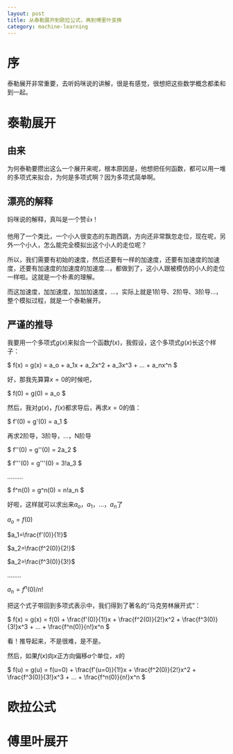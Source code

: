 ```yaml
---
layout: post
title: 从泰勒展开到欧拉公式，再到傅里叶变换
category: machine-learning
---
```



# 序

泰勒展开非常重要，去听妈咪说的讲解，很是有感觉，很想把这些数学概念都柔和到一起。

# 泰勒展开

## 由来

为何泰勒要攒出这么一个展开来呢，根本原因是，他想把任何函数，都可以用一堆的多项式来拟合，为何是多项式啊？因为多项式简单啊。

## 漂亮的解释

妈咪说的解释，真叫是一个赞👍！

他用了一个类比，一个小人很变态的东跑西跳，方向还非常飘忽走位，现在呢，另外一个小人，怎么能完全模拟出这个小人的走位呢？

所以，我们需要有初始的速度，然后还要有一样的加速度，还要有加速度的加速度，还要有加速度的加速度的加速度...，都做到了，这小人跟被模仿的小人的走位一样啦。这就是一个朴素的理解。

而这加速度，加加速度，加加加速度，...，实际上就是1阶导、2阶导、3阶导...，整个模拟过程，就是一个泰勒展开。

## 严谨的推导

我要用一个多项式$g(x)$来拟合一个函数$f(x)$，我假设，这个多项式$g(x)$长这个样子：

$ f(x) = g(x) = a_o + a_1x + a_2x^2 + a_3x^3 + ... + a_nx^n $

好，那我先算算$x=0$的时候吧，

$ f(0) = g(0) = a_o $

然后，我对$g(x)，f(x)$都求导后，再求$x=0$的值：

$ f'(0) = g'(0) = a_1 $

再求2阶导，3阶导，...，N阶导

$ f''(0) = g''(0) = 2a_2 $

$ f'''(0) = g'''(0) = 3!a_3 $

.........

$ f^n(0) = g^n(0) = n!a_n $

好啦，这样就可以求出来$a_o，a_1，...，a_n$了

$a_o=f(0)$

$a_1=\frac{f'(0)}{1!}$

$a_2=\frac{f^2(0)}{2!}$

$a_2=\frac{f^3(0)}{3!}$

........

$a_n=f^n(0)/n!$

把这个式子带回到多项式表示中，我们得到了著名的“马克劳林展开式”：

$ f(x) = g(x) = f(0) + \frac{f'(0)}{1!}x + \frac{f^2(0)}{2!}x^2 + \frac{f^3(0)}{3!}x^3 + ... + \frac{f^n(0)}{n!}x^n $

看！推导起来，不是很难，是不是。

然后，如果$f(x)$向$x$正方向偏移$a$个单位，$x$的

$ f(u) = g(u) = f(u=0) + \frac{f'(u=0)}{1!}x + \frac{f^2(0)}{2!}x^2 + \frac{f^3(0)}{3!}x^3 + ... + \frac{f^n(0)}{n!}x^n $


# 欧拉公式

# 傅里叶展开